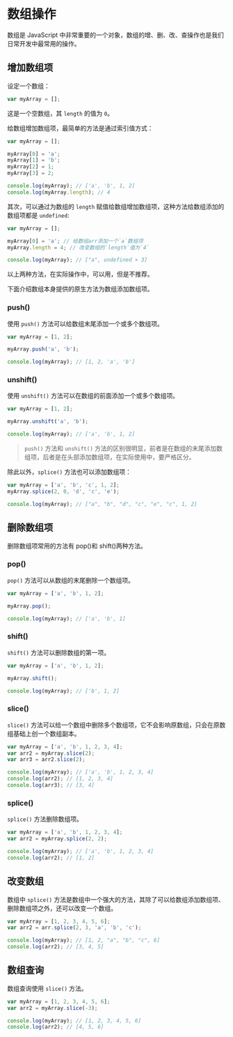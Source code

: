 # 数组操作

数组是 JavaScript 中非常重要的一个对象，数组的增、删、改、查操作也是我们日常开发中最常用的操作。

## 增加数组项

设定一个数组：

```js
var myArray = [];
```

这是一个空数组，其 `length` 的值为 `0`。

给数组增加数组项，最简单的方法是通过索引值方式：

```js
var myArray = [];

myArray[0] = 'a';
myArray[1] = 'b';
myArray[2] = 1;
myArray[3] = 2;

console.log(myArray); // ['a', 'b', 1, 2]
console.log(myArray.length); // 4
```

其次，可以通过为数组的 `length` 赋值给数组增加数组项，这种方法给数组添加的数组项都是 `undefined`:

```js
var myArray = [];

myArray[0] = 'a'; // 给数组arr添加一个`a`数组项
myArray.length = 4; // 改变数组的`length`值为`4`

console.log(myArray); // ["a", undefined × 3]
```

以上两种方法，在实际操作中，可以用，但是不推荐。

下面介绍数组本身提供的原生方法为数组添加数组项。

### push()

使用 `push()` 方法可以给数组末尾添加一个或多个数组项。

```js
var myArray = [1, 2];

myArray.push('a', 'b');

console.log(myArray); // [1, 2, 'a', 'b']
```

### unshift()

使用 `unshift()` 方法可以在数组的前面添加一个或多个数组项。

```js
var myArray = [1, 2];

myArray.unshift('a', 'b');

console.log(myArray); // ['a', 'b', 1, 2]
```

> `push()` 方法和 `unshift()` 方法的区别很明显，前者是在数组的末尾添加数组项，后者是在头部添加数组项，在实际使用中，要严格区分。

除此以外，`splice()` 方法也可以添加数组项：

```js
var myArray = ['a', 'b', 'c', 1, 2];
myArray.splice(2, 0, 'd', 'c', 'e');

console.log(myArray); // ["a", "b", "d", "c", "e", "c", 1, 2]
```

## 删除数组项

删除数组项常用的方法有 pop()和 shift()两种方法。

### pop()

`pop()` 方法可以从数组的末尾删除一个数组项。

```js
var myArray = ['a', 'b', 1, 2];

myArray.pop();

console.log(myArray); // ['a', 'b', 1]
```

### shift()

`shift()` 方法可以删除数组的第一项。

```js
var myArray = ['a', 'b', 1, 2];

myArray.shift();

console.log(myArray); // ['b', 1, 2]
```

### slice()

`slice()` 方法可以给一个数组中删除多个数组项，它不会影响原数组，只会在原数组基础上创一个数组副本。

```js
var myArray = ['a', 'b', 1, 2, 3, 4];
var arr2 = myArray.slice(2);
var arr3 = arr2.slice(2);

console.log(myArray); // ['a', 'b', 1, 2, 3, 4]
console.log(arr2); // [1, 2, 3, 4]
console.log(arr3); // [3, 4]
```

### splice()

`splice()` 方法删除数组项。

```js
var myArray = ['a', 'b', 1, 2, 3, 4];
var arr2 = myArray.splice(2, 2);

console.log(myArray); // ['a', 'b', 1, 2, 3, 4]
console.log(arr2); // [1, 2]
```

## 改变数组

数组中 `splice()` 方法是数组中一个强大的方法，其除了可以给数组添加数组项、删除数组项之外，还可以改变一个数组。

```js
var myArray = [1, 2, 3, 4, 5, 6];
var arr2 = arr.splice(2, 3, 'a', 'b', 'c');

console.log(myArray); // [1, 2, "a", "b", "c", 6]
console.log(arr2); // [3, 4, 5]
```

## 数组查询

数组查询使用 `slice()` 方法。

```js
var myArray = [1, 2, 3, 4, 5, 6];
var arr2 = myArray.slice(-3);

console.log(myArray); // [1, 2, 3, 4, 5, 6]
console.log(arr2); // [4, 5, 6]
```
